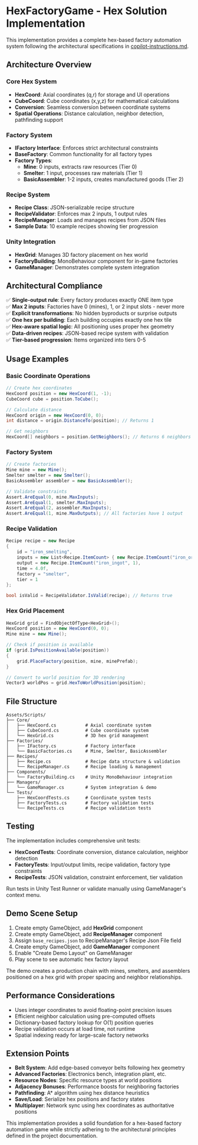 # HexFactoryGame - Hex Solution Implementation

This implementation provides a complete hex-based factory automation system following the architectural specifications in [copilot-instructions.md](../../../copilot-instructions.md).

## Architecture Overview

### Core Hex System
- **HexCoord**: Axial coordinates (q,r) for storage and UI operations
- **CubeCoord**: Cube coordinates (x,y,z) for mathematical calculations  
- **Conversion**: Seamless conversion between coordinate systems
- **Spatial Operations**: Distance calculation, neighbor detection, pathfinding support

### Factory System
- **IFactory Interface**: Enforces strict architectural constraints
- **BaseFactory**: Common functionality for all factory types
- **Factory Types**:
  - **Mine**: 0 inputs, extracts raw resources (Tier 0)
  - **Smelter**: 1 input, processes raw materials (Tier 1)
  - **BasicAssembler**: 1-2 inputs, creates manufactured goods (Tier 2)

### Recipe System
- **Recipe Class**: JSON-serializable recipe structure
- **RecipeValidator**: Enforces max 2 inputs, 1 output rules
- **RecipeManager**: Loads and manages recipes from JSON files
- **Sample Data**: 10 example recipes showing tier progression

### Unity Integration
- **HexGrid**: Manages 3D factory placement on hex world
- **FactoryBuilding**: MonoBehaviour component for in-game factories
- **GameManager**: Demonstrates complete system integration

## Architectural Compliance

✅ **Single-output rule**: Every factory produces exactly ONE item type  
✅ **Max 2 inputs**: Factories have 0 (mines), 1, or 2 input slots - never more  
✅ **Explicit transformations**: No hidden byproducts or surprise outputs  
✅ **One hex per building**: Each building occupies exactly one hex tile  
✅ **Hex-aware spatial logic**: All positioning uses proper hex geometry  
✅ **Data-driven recipes**: JSON-based recipe system with validation  
✅ **Tier-based progression**: Items organized into tiers 0-5  

## Usage Examples

### Basic Coordinate Operations
```csharp
// Create hex coordinates
HexCoord position = new HexCoord(1, -1);
CubeCoord cube = position.ToCube();

// Calculate distance
HexCoord origin = new HexCoord(0, 0);
int distance = origin.DistanceTo(position); // Returns 1

// Get neighbors
HexCoord[] neighbors = position.GetNeighbors(); // Returns 6 neighbors
```

### Factory System
```csharp
// Create factories
Mine mine = new Mine();
Smelter smelter = new Smelter();
BasicAssembler assembler = new BasicAssembler();

// Validate constraints
Assert.AreEqual(0, mine.MaxInputs);
Assert.AreEqual(1, smelter.MaxInputs);  
Assert.AreEqual(2, assembler.MaxInputs);
Assert.AreEqual(1, mine.MaxOutputs); // All factories have 1 output
```

### Recipe Validation
```csharp
Recipe recipe = new Recipe
{
    id = "iron_smelting",
    inputs = new List<Recipe.ItemCount> { new Recipe.ItemCount("iron_ore", 1) },
    output = new Recipe.ItemCount("iron_ingot", 1),
    time = 4.0f,
    factory = "smelter",
    tier = 1
};

bool isValid = RecipeValidator.IsValid(recipe); // Returns true
```

### Hex Grid Placement
```csharp
HexGrid grid = FindObjectOfType<HexGrid>();
HexCoord position = new HexCoord(0, 0);
Mine mine = new Mine();

// Check if position is available
if (grid.IsPositionAvailable(position))
{
    grid.PlaceFactory(position, mine, minePrefab);
}

// Convert to world position for 3D rendering
Vector3 worldPos = grid.HexToWorldPosition(position);
```

## File Structure

```
Assets/Scripts/
├── Core/
│   ├── HexCoord.cs           # Axial coordinate system
│   ├── CubeCoord.cs          # Cube coordinate system  
│   └── HexGrid.cs            # 3D hex grid management
├── Factories/
│   ├── IFactory.cs           # Factory interface
│   └── BasicFactories.cs     # Mine, Smelter, BasicAssembler
├── Recipes/
│   ├── Recipe.cs             # Recipe data structure & validation
│   └── RecipeManager.cs      # Recipe loading & management
├── Components/
│   └── FactoryBuilding.cs    # Unity MonoBehaviour integration
├── Managers/
│   └── GameManager.cs        # System integration & demo
└── Tests/
    ├── HexCoordTests.cs      # Coordinate system tests
    ├── FactoryTests.cs       # Factory validation tests
    └── RecipeTests.cs        # Recipe validation tests
```

## Testing

The implementation includes comprehensive unit tests:

- **HexCoordTests**: Coordinate conversion, distance calculation, neighbor detection
- **FactoryTests**: Input/output limits, recipe validation, factory type constraints  
- **RecipeTests**: JSON validation, constraint enforcement, tier validation

Run tests in Unity Test Runner or validate manually using GameManager's context menu.

## Demo Scene Setup

1. Create empty GameObject, add **HexGrid** component
2. Create empty GameObject, add **RecipeManager** component  
3. Assign `base_recipes.json` to RecipeManager's Recipe Json File field
4. Create empty GameObject, add **GameManager** component
5. Enable "Create Demo Layout" on GameManager
6. Play scene to see automatic hex factory layout

The demo creates a production chain with mines, smelters, and assemblers positioned on a hex grid with proper spacing and neighbor relationships.

## Performance Considerations

- Uses integer coordinates to avoid floating-point precision issues
- Efficient neighbor calculation using pre-computed offsets
- Dictionary-based factory lookup for O(1) position queries
- Recipe validation occurs at load time, not runtime
- Spatial indexing ready for large-scale factory networks

## Extension Points

- **Belt System**: Add edge-based conveyor belts following hex geometry
- **Advanced Factories**: Electronics bench, integration plant, etc.
- **Resource Nodes**: Specific resource types at world positions
- **Adjacency Bonuses**: Performance boosts for neighboring factories
- **Pathfinding**: A* algorithm using hex distance heuristics
- **Save/Load**: Serialize hex positions and factory states
- **Multiplayer**: Network sync using hex coordinates as authoritative positions

This implementation provides a solid foundation for a hex-based factory automation game while strictly adhering to the architectural principles defined in the project documentation.